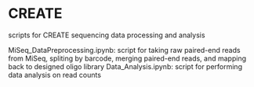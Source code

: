 # CREATE
scripts for CREATE sequencing data processing and analysis

MiSeq_DataPreprocessing.ipynb: script for taking raw paired-end reads from MiSeq, spliting by barcode, merging paired-end reads, and mapping back to designed oligo library
Data_Analysis.ipynb: script for performing data analysis on read counts
